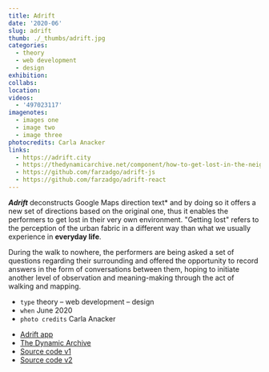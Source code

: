 ```yaml
---
title: Adrift
date: '2020-06'
slug: adrift
thumb: ./_thumbs/adrift.jpg
categories:
  - theory
  - web development
  - design
exhibition:
collabs:
location:
videos:
  - '497023117'
imagenotes:
  - images one
  - image two
  - image three
photocredits: Carla Anacker
links:
  - https://adrift.city
  - https://thedynamicarchive.net/component/how-to-get-lost-in-the-neighborhood
  - https://github.com/farzadgo/adrift-js
  - https://github.com/farzadgo/adrift-react
---
```


***Adrift*** deconstructs Google Maps direction text* and by doing so it offers a new set of directions based on the original one, thus it enables the performers to get lost in their very own environment. "Getting lost" refers to the perception of the urban fabric in a different way than what we usually experience in **everyday life**.

During the walk to nowhere, the performers are being asked a set of questions regarding their surrounding and offered the opportunity to record answers in the form of conversations between them, hoping to initiate another level of observation and meaning-making through the act of walking and mapping.

- `type` theory – web development – design
- `when` June 2020
- `photo credits` Carla Anacker

<!--  -->

- [Adrift app](https://adrift.city)
- [The Dynamic Archive](https://thedynamicarchive.net/component/how-to-get-lost-in-the-neighborhood)
- [Source code v1](https://github.com/farzadgo/adrift-js)
- [Source code v2](https://github.com/farzadgo/adrift-react)
